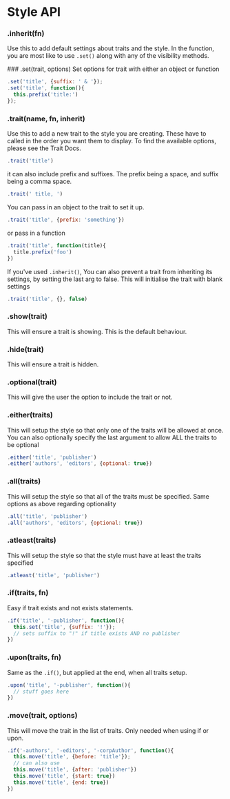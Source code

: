 # Style API

### .inherit(fn)
Use this to add default settings about traits and the style.
In the function, you are most like to use `.set()` along
with any of the visibility methods.

### .set(trait, options)
Set options for trait with either an object or function

```js
.set('title', {suffix: ' & '});
.set('title', function(){
  this.prefix('title:')
});
```

### .trait(name, fn, inherit)
Use this to add a new trait to the style you are creating.
These have to called in the order you want them to display.
To find the available options, please see the Trait Docs.

```js
.trait('title')
```

it can also include prefix and suffixes. The prefix being a
space, and suffix being a comma space.

```js
.trait(' title, ')
```

You can pass in an object to the trait to set it up.

```js
.trait('title', {prefix: 'something'})
```
or pass in a function

```js
.trait('title', function(title){
  title.prefix('foo')
})
```

If you've used `.inherit()`, You can also prevent a trait
from inheriting its settings, by setting the last arg to
false. This will initialise the trait with blank settings

```js
.trait('title', {}, false)
```

### .show(trait)
This will ensure a trait is showing. This is the default
behaviour.

### .hide(trait)
This will ensure a trait is hidden.

### .optional(trait)
This will give the user the option to include the trait or
not.

### .either(traits)
This will setup the style so that only one of the traits
will be allowed at once. You can also optionally specify the
last argument to allow ALL the traits to be optional

```js
.either('title', 'publisher')
.either('authors', 'editors', {optional: true})
```

### .all(traits)
This will setup the style so that all of the traits must be
specified. Same options as above regarding optionality

```js
.all('title', 'publisher')
.all('authors', 'editors', {optional: true})
```

### .atleast(traits)
This will setup the style so that the style must have at least
the traits specified

```js
.atleast('title', 'publisher')
```

### .if(traits, fn)
Easy if trait exists and not exists statements.

```js
.if('title', '-publisher', function(){
  this.set('title', {suffix: '!'});
  // sets suffix to "!" if title exists AND no publisher
})
```

### .upon(traits, fn)
Same as the `.if()`, but applied at the end, when all traits
setup.

```js
.upon('title', '-publisher', function(){
  // stuff goes here
})
```

### .move(trait, options)
This will move the trait in the list of traits. Only needed
when using if or upon.

```js
.if('-authors', '-editors', '-corpAuthor', function(){
  this.move('title', {before: 'title'});
  // can also use
  this.move('title', {after: 'publisher'})
  this.move('title', {start: true})
  this.move('title', {end: true})
})
```
